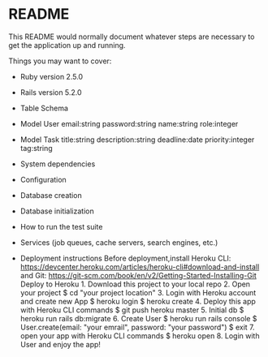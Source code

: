 # README

This README would normally document whatever steps are necessary to get the
application up and running.

Things you may want to cover:

* Ruby version
2.5.0

* Rails version
5.2.0

* Table Schema
- Model User
email:string
password:string
name:string
role:integer

- Model Task
title:string
description:string
deadline:date
priority:integer
tag:string

* System dependencies

* Configuration

* Database creation

* Database initialization

* How to run the test suite

* Services (job queues, cache servers, search engines, etc.)

* Deployment instructions
		Before deployment,install Heroku CLI: https://devcenter.heroku.com/articles/heroku-cli#download-and-install and Git: https://git-scm.com/book/en/v2/Getting-Started-Installing-Git 
		Deploy to Heroku
		1. Download this project to your local repo
		2. Open your project
		$ cd "your project location"
		3. Login with Heroku account and create new App
		$ heroku login
		$ heroku create
		4. Deploy this app with Heroku CLI commands
		$ git push heroku master
		5. Initial db
		$ heroku run rails db:migrate
		6. Create User
		$ heroku run rails console
		$ User.create(email: "your emrail", password: "your password")
		$ exit
		7. open your app with Heroku CLI commands
		$ heroku open
		8. Login with User and enjoy the app!

